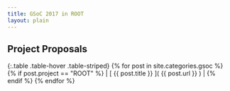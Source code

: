 ```yaml
---
title: GSoC 2017 in ROOT
layout: plain
---
```


## Project Proposals

{:.table .table-hover .table-striped}
{% for post in site.categories.gsoc %}{% if post.project == "ROOT" %} | [ {{ post.title }} ]( {{ post.url }} ) | {% endif %} 
{% endfor %}